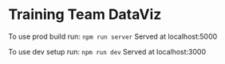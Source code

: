 # Training Team DataViz

To use prod build run:
`npm run server`
Served at localhost:5000

To use dev setup run:
`npm run dev`
Served at localhost:3000
